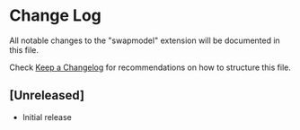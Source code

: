 # Change Log

All notable changes to the "swapmodel" extension will be documented in this file.

Check [Keep a Changelog](http://keepachangelog.com/) for recommendations on how to structure this file.

## [Unreleased]

- Initial release